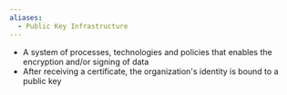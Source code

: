 ```yaml
---
aliases:
  - Public Key Infrastructure
---
```

- A system of processes, technologies and policies that enables the encryption and/or signing of data
- After receiving a certificate, the organization's identity is bound to a public key